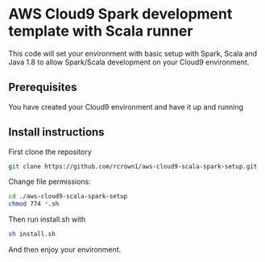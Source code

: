 # AWS Cloud9 Spark development template with Scala runner
This code will set your environment with basic setup with Spark, Scala and Java 1.8 to allow Spark/Scala development on your Cloud9 environment.

## Prerequisites
You have created your Cloud9 environment and have it up and running

## Install instructions
First clone the repository
```bash
git clone https://github.com/rcrown1/aws-cloud9-scala-spark-setup.git
```
Change file permissions:

```bash
cd ./aws-cloud9-scala-spark-setup
chmod 774 *.sh
```

Then run install.sh with

```bash
sh install.sh
```
And then enjoy your environment.
